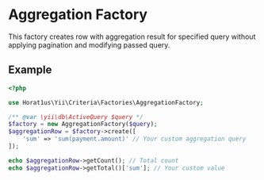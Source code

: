 # Aggregation Factory
This factory creates row with aggregation result for specified query
without applying pagination and modifying passed query.

## Example

```php
<?php

use Horat1us\Yii\Criteria\Factories\AggregationFactory;

/** @var \yii\db\ActiveQuery $query */
$factory = new AggregationFactory($query);
$aggregationRow = $factory->create([
    'sum' => 'sum(payment.amount)' // Your custom aggregation query
]);

echo $aggregationRow->getCount(); // Total count
echo $aggregationRow->getTotal()['sum']; // Your custom value

```